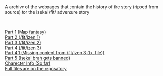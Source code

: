 <body>
<br>
<p>A archive of the webpages that contain the history of the story (ripped from source) for the isekai /fit/ adventure story</p>
<br>
<br>
<a href="/The-fit-izen-adventures/MapFantasy/55743877.html">Part 1 (Map fantasy)</a>
<br>
<a href="/The-fit-izen-adventures/isekai1/55761078.html">Part 2 (/fit/izen 1)</a>
<br>
<a href="/The-fit-izen-adventures/isekai2/55776453.html">Part 3 (/fit/izen 2)</a>
<br>	
<a href="/The-fit-izen-adventures/isekai3/55790234.html">Part 4 (/fit/izen 3)</a>
<br>	
<a href="/The-fit-izen-adventures/isekai3/missing.txt"> Part 4.1 (Missing content from /fit/izen 3 (txt file))</a>
<br>	
<a href="/The-fit-izen-adventures/Isekaibanned/55802034.html">Part 5 (Isekai brah gets banned)</a>
<br>
<a href="/The-fit-izen-adventures/info-Metastripped.jpg">Charecter Info (So far)</a>
<br>
<a href="https://github.com/the4chinarchive/The-fit-izen-adventures">Full files are on the reposatory</a>
<br>
</body>
